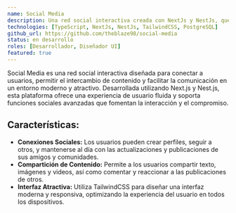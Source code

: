 ```yaml
---
name: Social Media
description: Una red social interactiva creada con NextJs y NestJs, que permite a los usuarios conectar, compartir y comunicarse. Diseñada para ofrecer una experiencia de usuario moderna con soporte para funciones sociales avanzadas.
technologies: [TypeScript, NextJs, NestJs, TailwindCSS, PostgreSQL]
github_url: https://github.com/theblaze98/social-media
status: en desarrollo
roles: [Desarrollador, Diseñador UI]
featured: true
---
```


Social Media es una red social interactiva diseñada para conectar a usuarios, permitir el intercambio de contenido y facilitar la comunicación en un entorno moderno y atractivo. Desarrollada utilizando Next.js y Nest.js, esta plataforma ofrece una experiencia de usuario fluida y soporta funciones sociales avanzadas que fomentan la interacción y el compromiso.

## **Características:**
- **Conexiones Sociales:** Los usuarios pueden crear perfiles, seguir a otros, y mantenerse al día con las actualizaciones y publicaciones de sus amigos y comunidades.
- **Compartición de Contenido:** Permite a los usuarios compartir texto, imágenes y videos, así como comentar y reaccionar a las publicaciones de otros.
- **Interfaz Atractiva:** Utiliza TailwindCSS para diseñar una interfaz moderna y responsiva, optimizando la experiencia del usuario en todos los dispositivos.
